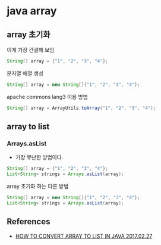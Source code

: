 # java array

## array 초기화
이게 가장 간결해 보임
```java
String[] array = {"1", "2", "3", "4"};
```

문자열 배열 생성
```java
String[] array = new String[]{"1", "2", "3", "4"};
```

apache commons lang3 이용 방법
```java
String[] array = ArrayUtils.toArray("1", "2", "3", "4");
```

## array to list
### Arrays.asList
* 가장 무난한 방법이다.
```java
String[] array = {"1", "2", "3", "4"};
List<String> strings = Arrays.asList(array);
```

array 초기화 하는 다른 방법
```java
String[] array = new String[]{"1", "2", "3", "4"};
List<String> strings = Arrays.asList(array);
```

## References
* [HOW TO CONVERT ARRAY TO LIST IN JAVA 2017.02.27](https://www.codingeek.com/java/how-to-convert-array-to-list-in-java/)